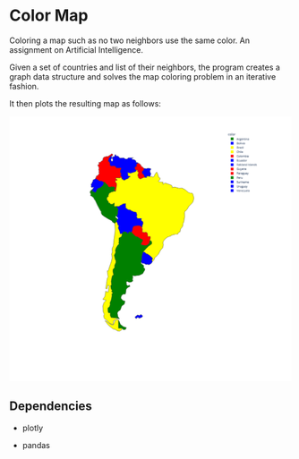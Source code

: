 # Color Map

Coloring a map such as no two neighbors use the same color. An assignment on Artificial Intelligence.

Given a set of countries and list of their neighbors, the program creates a graph data structure and solves the map coloring problem in an iterative fashion.

It then plots the resulting map as follows:

![image-20210708154130285](README-res/image-20210708154130285.png)

## Dependencies

* plotly

* pandas

